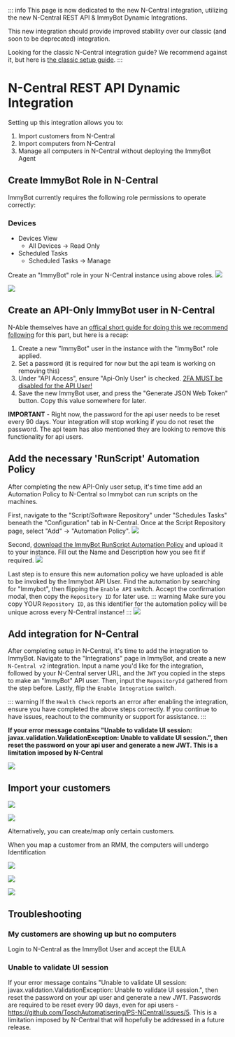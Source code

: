 ::: info
This page is now dedicated to the new N-Central integration, utilizing the new N-Central REST API & ImmyBot Dynamic Integrations.

This new integration should provide improved stability over our classic (and soon to be deprecated) integration.

Looking for the classic N-Central integration guide?
We recommend against it, but here is [the classic setup guide](/old-ncentral-integration-setup.html).
:::
# N-Central REST API Dynamic Integration

Setting up this integration allows you to:
1. Import customers from N-Central
2. Import computers from N-Central
3. Manage all computers in N-Central without deploying the ImmyBot Agent

## Create ImmyBot Role in N-Central

ImmyBot currently requires the following role permissions to operate correctly:

### Devices
- Devices View
  - All Devices -> Read Only
- Scheduled Tasks
  - Scheduled Tasks -> Manage

Create an "ImmyBot" role in your N-Central instance using above roles.
![](./.vitepress/images/ncentraldocs/add_userrole_guide_1.png)

![](./.vitepress/images/ncentraldocs/new_add_user_guide_1.png)


## Create an API-Only ImmyBot user in N-Central

N-Able themselves have an [offical short guide for doing this we recommend following](https://documentation.n-able.com/N-central/userguide/Content/User_Management/Role%20Based%20Permissions/role_based_permissions_create_APIuser.htm) for this part, but here is a recap:

1. Create a new "ImmyBot" user in the instance with the "ImmyBot" role applied.
2. Set a password (it is required for now but the api team is working on removing this)
2. Under "API Access", ensure "Api-Only User" is checked. <u>2FA MUST be disabled for the API User!</u>
3. Save the new ImmyBot user, and press the "Generate JSON Web Token" button. Copy this value somewhere for later.

**IMPORTANT** - Right now, the password for the api user needs to be reset every 90 days. Your integration will stop working if you do not reset the password. The api team has also mentioned they are looking to remove this functionality for api users.


## Add the necessary 'RunScript' Automation Policy

After completing the new API-Only user setup, it's time time add an Automation Policy to N-Central so Immybot can
run scripts on the machines.

First, navigate to the "Script/Software Repository" under "Schedules Tasks" beneath the "Configuration" tab in N-Central.
Once at the Script Repository page, select "Add" -> "Automation Policy".
![](./.vitepress/images/ncentraldocs/add_automation_policy_1.png)

Second, <a href="https://docs.immy.bot/ImmyBotRunScriptV2.amp" target="_self">download the ImmyBot RunScript Automation Policy</a> and upload it to your instance. Fill out the Name and Description how you see fit if required.
![](./.vitepress/images/ncentraldocs/add_automation_policy_2.png)

Last step is to ensure this new automation policy we have uploaded is able to be invoked by the Immybot API User.
Find the automation by searching for "Immybot", then flipping the `Enable API` switch. Accept the confirmation modal, then copy the `Repository ID` for later use.
::: warning Make sure you copy YOUR `Repository ID`, as this identifier for the automation policy will be unique across every N-Central instance!
:::
![](./.vitepress/images/ncentraldocs/add_automation_policy_3.png)

## Add integration for N-Central

After completing setup in N-Central, it's time to add the integration to ImmyBot.
Navigate to the "Integrations" page in ImmyBot, and create a new `N-Central v2` integration.
Input a name you'd like for the integration, followed by your N-Central server URL, and the `JWT` you copied in the steps to make an "ImmyBot" API user.
Then, input the `RepositoryId` gathered from the step before.
Lastly, flip the `Enable Integration` switch.

::: warning If the `Health Check` reports an error after enabling the integration, ensure you have completed the above steps correctly. If you continue to have issues, reachout to the community or support for assistance.
:::

**If your error message contains "Unable to validate UI session: javax.validation.ValidationException: Unable to validate UI session.", then reset the password on your api user and generate a new JWT. This is a limitation imposed by N-Central**

![](./.vitepress/images/ncentraldocs/add_integration_guide_new_1.png)

## Import your customers

![](./.vitepress/images/2021-03-23-18-57-19.png)

![](./.vitepress/images/2021-03-23-19-01-36.png)

Alternatively, you can create/map only certain customers.

When you map a customer from an RMM, the computers will undergo Identification

![](./.vitepress/images/2021-03-23-19-03-33.png)

![](./.vitepress/images/2021-03-23-19-06-55.png)

![](./.vitepress/images/2021-03-23-19-08-30.png)

## Troubleshooting

### My customers are showing up but no computers
Login to N-Central as the ImmyBot User and accept the EULA

### Unable to validate UI session

If your error message contains "Unable to validate UI session: javax.validation.ValidationException: Unable to validate UI session.", then reset the password on your api user and generate a new JWT. Passwords are required to be reset every 90 days, even for api users - https://github.com/ToschAutomatisering/PS-NCentral/issues/5. This is a limitation imposed by N-Central that will hopefully be addressed in a future release.
